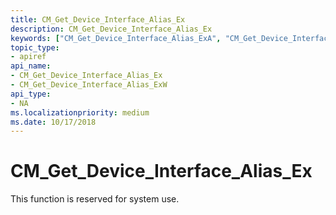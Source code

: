 ```yaml
---
title: CM_Get_Device_Interface_Alias_Ex
description: CM_Get_Device_Interface_Alias_Ex
keywords: ["CM_Get_Device_Interface_Alias_ExA", "CM_Get_Device_Interface_Alias_ExW", "CM_Get_Device_Interface_Alias_Ex Device and Driver Installation"]
topic_type:
- apiref
api_name:
- CM_Get_Device_Interface_Alias_Ex
- CM_Get_Device_Interface_Alias_ExW
api_type:
- NA
ms.localizationpriority: medium
ms.date: 10/17/2018
---
```


# CM_Get_Device_Interface_Alias_Ex

This function is reserved for system use.
